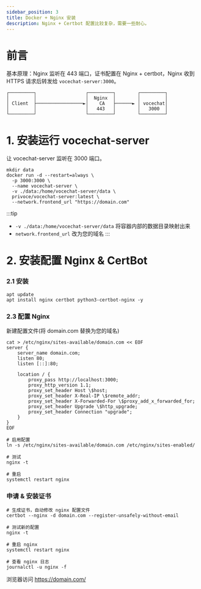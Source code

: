 ```yaml
---
sidebar_position: 3
title: Docker + Nginx 安装
description: Nginx + Certbot 配置比较复杂，需要一些耐心。
---
```

# 前言
基本原理：Nginx 监听在 443 端口，证书配置在 Nginx + certbot，Nginx 收到 HTTPS 请求后转发给 `vocechat-server:3000`。
```
┌─────────┐                  ┌─────────┐        ┌─────────┐
│         │                  │  Nginx  │        │         │
│ Client  ├─────────────────►│    CA   ├──────► │ vocechat│
│         │                  │   443   │        │   3000  │
└─────────┘                  └─────────┘        └─────────┘
```

# 1. 安装运行 vocechat-server
让 vocechat-server 监听在 3000 端口。
```shell
mkdir data
docker run -d --restart=always \
  -p 3000:3000 \
  --name vocechat-server \
  -v ./data:/home/vocechat-server/data \
  privoce/vocechat-server:latest \
  --network.frontend_url "https://domain.com"
```

:::tip
- `-v ./data:/home/vocechat-server/data` 将容器内部的数据目录映射出来
- `network.frontend_url` 改为您的域名
:::

# 2. 安装配置 Nginx & CertBot

### 2.1 安装
```shell
apt update
apt install nginx certbot python3-certbot-nginx -y
```

### 2.3 配置 Nginx
新建配置文件(将 domain.com 替换为您的域名)
```shell
cat > /etc/nginx/sites-available/domain.com << EOF
server {
    server_name domain.com;
    listen 80;
    listen [::]:80;

    location / {
        proxy_pass http://localhost:3000;
        proxy_http_version 1.1;
        proxy_set_header Host \$host;
        proxy_set_header X-Real-IP \$remote_addr;
        proxy_set_header X-Forwarded-For \$proxy_add_x_forwarded_for;
        proxy_set_header Upgrade \$http_upgrade;
        proxy_set_header Connection "upgrade";
    }
}
EOF

# 启用配置
ln -s /etc/nginx/sites-available/domain.com /etc/nginx/sites-enabled/

# 测试
nginx -t

# 重启
systemctl restart nginx

```

### 申请 & 安装证书
```shell
# 生成证书，自动修改 nginx 配置文件
certbot --nginx -d domain.com --register-unsafely-without-email

# 测试新的配置
nginx -t

# 重启 nginx
systemctl restart nginx

# 查看 nginx 日志 
journalctl -u nginx -f
```

浏览器访问 https://domain.com/